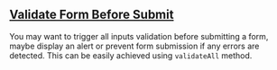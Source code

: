## [Validate Form Before Submit](#validate-form)

You may want to trigger all inputs validation before submitting a form, maybe display an alert or prevent form submission if any errors are detected. This can be easily achieved using `validateAll` method.
